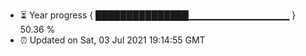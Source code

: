 - ⏳ Year progress { ███████████████▁▁▁▁▁▁▁▁▁▁▁▁▁▁▁ } 50.36 %
- ⏰ Updated on Sat, 03 Jul 2021 19:14:55 GMT

